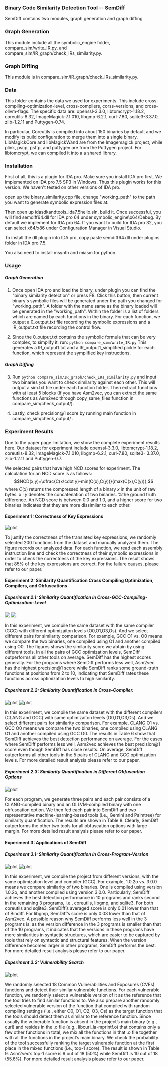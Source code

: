 ### Binary Code Similarity Detection Tool -- SemDiff
SemDiff contains two modules, graph generation and graph diffing

### Graph Generation
This module include all the symbolic_engine folder, compare_sim/write_IR.py, and compare_sim/IR_graph/check_IRs_similarity.py.

### Graph Diffing 
This module is in compare_sim/IR_graph/check_IRs_similarity.py.

### Data
This folder contains the data we used for experiments. This include cross-compiling-optimization-level, cross-compilers, corss-versions, and cross-ollvm-flags. The specific data are: openssl-3.3.0, libtomcrypt-1.18.2,
coreutils-8.32, ImageMagick-7.1.010, libgmp-6.2.1, curl-7.80, sqlite3-3.37.0, zlib-1.2.11
and Puttygen-0.74. 

In particular, Coreutils is compiled into about 150 binaries by default and we modify its build configuration to merge them into a single binary. 
LibMagickCore and libMagickWand are from the Imagemagick project, while plink, pscp, psftp, and puttygen are from the Puttygen project. For libtomcrypt, we can compiled it into a a shared library. 
 
### Installation

First of all, this is a plugin for IDA pro. Make sure you install IDA pro first. We implemented on IDA pro 7.5 SP3 in Windows. Thus this plugin works for this version.
We haven't tested on other versions of IDA pro.

open up the binary_similarity.cpp file, change "working_path" to the path you want to generate symbolic expression files at.

Then open up idasdkandtools_ida7.5hello.sln, build it. Once successful, you will find semdiff64.dll for IDA pro 64 under symbolic_engine\x64\Debug. By default we 
implement for IDA pro 64. If you want to build for IDA pro 32, you can select x64/x86 under Configuration Manager in Visual Studio.

To install the dll plugin into IDA pro, copy paste semdiff64.dll under plugins folder in IDA pro 7.5. 

You also need to install msynth and miasm for python.

### Usage

##### Graph Generation

1. Once open IDA pro and load the binary, under plugin you can find the "binary similarity detection" or press F8. Click this button, then current binary's symbolic
files will be generated under the path you changed for "working_path". A folder with the name same as the binary loaded will be generated in the "working_path". Within the folder is a list of folders which are named by each functions in the binary. For each function, we output a 0_output.txt file recording the symbolic expressions and a IR_output.txt file recording the control flow. 

2. Since the 0_output.txt contains the symbolic formula that can be very complex, to simplify it, run: ``` python compare_sim/write_IR.py ```
This generates a IR_output1.txt and a IR_output1_simplified.pickle for each function, which represent the symplified key instructions.



##### Graph Diffing
3. Run ```python compare_sim/IR_graph/check_IRs_similarity.py``` and input two binaries you want to check similarity against each other. This will output a sim.txt file under each function folder. 
Then extract functions with at least 5 blocks (If you have Asm2vec, you can extract the same functions as Asm2vec through copy_same_files function in compare_sim/check_output/).

4. Lastly, check precision@1 score by running main function in compare_sim/check_output/ .
 
 
### Experiment Results
Due to the paper page limitation, we show the complete experiment results here. 
Our dataset for experiment include openssl-3.3.0, libtomcrypt-1.18.2,
coreutils-8.32, ImageMagick-7.1.010, libgmp-6.2.1, curl-7.80, sqlite3-
3.37.0, zlib-1.2.11 and Puttygen-0.7.

We selected pairs that have high NCD scores for experiment. The calculation for an NCD score is as follows: $$NCD(x,y)=\dfrac{C(x\cdot y)-min(C(x),C(y))}{max(C(x),C(y))},$$
where $C(x)$ returns the compressed length of a binary $x$ in the unit of raw bytes. $x\cdot y$ denotes the concatenation of two binaries.
%the ground truth difference. 
An NCD score is between 0.0 and 1.0, and a higher score for two binaries indicates that they are more dissimilar to each other. 

#### Experiment 1: Correctness of Key Expressions
![plot](fig/correctness.jpg)

To justify the correctness of the translated key expressions, we
randomly selected 200 functions from the dataset and manually 
analyzed them. The figure records our analyzed data. For each function, we read
each assembly instruction line and check the correctness of their
symbolic expressions in order to check the correctness of the key
expressions. The result shows that 85% of the key expressions are
correct. For the failure causes, please refer to our paper.

<!--Result Analysis: The incorrectness were due to two aspects: 1) the lack of
support of some x64 mnemonics’ variants. For example, mov and
movzx both move the value into a register or a memory address
where the former mnemonic directly moves the value while the
latter one further zero extend the value if the value has less bits
than the register or the memory address. Since mnemonics like
movzx are rarely observed in the projects, we did not support them
in the current version of SemDiff. Rather, we address movzx as mov,
which can cause subtle inaccuracy in the symbolic expression. 2)
Sometimes the IDA pro that SemDiff depends on can mistakenly
resolve strings. We designed SemDiff to resolve strings variables
names into the contents of the string. For example, SemDiff resolves
string variable address from instruction mov esi, address into
“Rtmin” that address points to. However, in some cases, IDA pro
may consider constant value as memory address and resolve the
content at that memory address.-->

#### Experiment 2: Similarity Quantification Cross Compiling Optimization, Compilers, and Obfuscations
##### Experiment 2.1: Similarity Quantification in Cross-GCC-Compiling-Optimization-Level
![](fig/gcc.jpg)
![](fig/gcc_extra.jpg)

In this experiment, we compile the same dataset with the same compiler (GCC) 
with different optimizaiton levels (O0,O1,O3,Os). And we select different 
pairs for similarity comparison. For example, GCC O1 vs. O0 means we compare 
the two binaries, one compiled using O1 and another compiled using O0.
The figures shows the similarity score we abtain by using different tools.
In all the pairs of GCC optimization levels, SemDiff outperforms
all other tools on average. SemDiff has the highest scores generally. 
For the programs where SemDiff performs less well,
Asm2vec has the highest precision@1 score while SemDiff ranks
some ground-truth functions at positions from 2 to 10, indicating
that SemDiff rates these functions across optimization levels to
high similarity.

##### Experiment 2.2: Similarity Quantification in Cross-Compiler.
![plot](/fig/clang.jpg)
![plot](/fig/clang_extra.jpg)

In this experiment, we compile the same dataset with the different compilers (CLANG and GCC)
with same optimizaiton levels (O0,O1,O3,Os). And we select different 
pairs for similarity comparison. For example, CLANG O1 vs. GCC O0 means we compare 
the two binaries, one compiled using CLANG O1 and another compiled using GCC O0. 
The results in Table 6 show that SemDiff achieves
the best detection performance on average. For the cases where
SemDiff performs less well, Asm2vec achieves the best precision@1
score even though SemDiff has close results. On average, SemDiff
outperforms all other tools in the 5 pairs of CLANG and GCC
optimization levels. For more detailed result analysis please refer to our paper.

<!--For binaries compiled from the same source code using different
optimization levels in Section 5.2.1 or different compilers in Sec-
tion 5.2.2, their function numbers vary significantly mainly due to
the inline functions. Also, they are likely to differ in almost all 
the assembly functions as some instructions inside a function have
syntactic differences but the same semantics. These differences
will result in different function attributes such as the statistics of
basic blocks, instructions and mnemonics. Thus methods relies on
syntactic information (all except SemDiff) are less accurate. How-
ever, most key semantics of a function is still preserved in this case,
making SemDiff more effective than other tools.

Result Analysis: For the experiments in Section 5.2 and Section 5.2.2, we suspect
SemDiff can abstract higher level of semantic information into key
expression from the plain assembly instruction and the LSH hashing
can effectively compare the two key-semantic graphs with both
topological and semantic information. Therefore SemDiff achieves
the best results. In comparison, all other tools directly take the
assembly code as the input, which can contain more noise with
obscure semantic information thus decreases the results.

To understand the root cause of the failure cases of SemDiff, we
manually analyzed the results and found that in experiments Sec-
tion 5.2 and Section 5.2.2, when SemDiff failed to rank the ground
truth similar function at the first place, in approximately 50% of
the cases, SemDiff still rank the similar function before 10th place.
We consider this still can assistant find similar functions efficiently,
with some extra minor manual analysis. In the other 50% cases,
SemDiff failed to rank similar function at front positions mainly
due to three reasons: 1) Lack of support for some less frequent
mnemonics such as cvtss2sd. This can negatively impact the se-
mantic information extraction thus decrease accuracy. 2) Some calls
are optimized into other instructions. For example, call strlen
be replaced to repne scasb, which has the same impact and output
with call strlen. Even using symbolic execution, their symbolic
values still differs enormously. 3) Sometimes, the unfolded loop and
the folded loop can be difficult to match. Because their symbolic
expressions can differ. And the number does not match (i.e., un-
folded loop only exists once while unfolded loop can exists more
than once).-->

##### Experiment 2.3: Similarity Quantification in Different Obfuscation Options
![plot](/fig/obfuscate.jpg)

For each program, we generate three pairs and each pair consists
of a CLANG-compiled binary and an OLLVM-compiled binary with
one obfuscation option. We then fed each pair into SemDiff and
two representative machine-learning-based tools (i.e., Gemini and
Palmtree) for similarity quantification. The results are shown in
Table 8. Clearly, SemDiff outperforms the other two tools for all
obfuscation options with large margin. For more detailed result analysis please refer to our paper.

<!--Result Analysis: In this ecperiment, we speculate that although
the obfuscation options obfuscate a binary in terms of its syntactic
structures, they retain its key semantics, which can be retrieved
by SemDiff For the three evaluated tools, their generated scores
under the SUB option achieve the highest compared to the other
options. This is probably because the SUB option does not change
the control flow. Of the three options, scores in the FLA option
are the lowest, as it introduces more syntactical and control-flow
changes by flattening the control flow. The failure causes remains
the same as previously discussed.-->

#### Experiment 3: Applications of SemDiff

##### Experiment 3.1: Similarity Quantification in Cross-Program-Version
![plot](/fig/versions.jpg)
![plot](/fig/versions_extra.jpg)

In this experiment, we compile the project from different versions,
with the same optimization level and compiler (GCC). For example, 
1.0.2o vs. 3.0.0 means we compare similarity of two binaries. 
One is compiled using version 1.0.2o, and another compiled using 
version 3.0.0.
Particularly, SemDiff achieves the best detection performance
in 10 programs and ranks second in the remaining 3 programs,
i.e., coreutils, libgmp, and sqlite3. For both coreutils and sqlite3,
SemDiff’s averaged score is only 0.01 lower than that of Bindiff. For
libgmp, SemDiff’s score is only 0.03 lower than that of Asm2vec. A
possible reason why SemDiff performs less well in the 3 programs
is: as the version difference in the 3 programs is smaller than that
of the 10 programs, it indicates that the versions in these programs
have more similarities in syntactic structures, which are easier to
be captured by tools that rely on syntactic and structural features.
When the version difference becomes larger in other programs,
SemDiff performs the best. For more detailed result analysis please refer to our paper.

<!--Result Analysis: We note that all the 6 tools achieve higher scores compared to
experiments in Section 5.2.1 and Section 5.2.2, which can be attrib-
uted to two possible reasons. First, most functions in a program
of different versions can be the same, and only a small number
of functions are different. Second, for a function that is updated
in different versions, most of its function code remains the same
and thus cross-program-version has more syntactic and structural
similarities than previous cross-compiling-optimization-level and
cross-compiler. The reasons for the failure cases in this experiment
are also mainly due to lack of support for rare mnemonics, replacing
calls to equivalent instructions, and difficulty to precisely match
loops.-->

##### Experiment 3.2: Vulnerability Search
![plot](/fig/cve.jpg)

We randomly selected 18 Common Vulnerabilities and Exposures
(CVEs) functions and detect their similar vulnerable functions. For
each vulnerable function, we randomly select a vulnerable version
of it as the reference that the tool tries to find similar functions to.
We also prepare another randomly selected vulnerable version of
the function that compiled with random compiling settings (i.e.,
either O0, O1, O2, O3, Os) as the target function that the tools should
detect them as similar to the reference function. Since usually the
vulnerable function is absent in the project’s main binary (e.g., curl)
and resides in the .o file (e.g., libcurl_la-mprintf.o) that contains
only a few other functions in total, we mix all the functions in that
.o file together with all the functions in the project’s main binary.
We check the probability of the tool successfully ranking the target
vulnerable function at the first place in the mixed functions (i.e.,
top-1 score). The result is shown in Table 9. Asm2vec’s top-1 score
is 9 out of 18 (50%) while SemDiff is 10 out of 18 (55.6%). For more detailed result analysis please refer to our paper.

<!--Result Analysis: We manually analyzed the CVEs where SemDiff fails to identify
(rank at the first place). We found that out of 8 failure cases, in 6
cases (75%) SemDiff ranked the vulnerable function before 10th
place. This still indicates the effectiveness of using SemDiff to find
vulnerabilities. For the other 2 failure cases, one is due to IDA pro
failed to identify the indirect jump addresses thus made SemDiff
ineffective. Another was due to lack of support for less frequent
mnemonics, which negatively impact the semantic information
extraction thus decreased the accuracy.-->

<!--
**SemDiff4BinaryDetection/SemDiff4BinaryDetection** is a ✨ _special_ ✨ repository because its `README.md` (this file) appears on your GitHub profile.

Here are some ideas to get you started:

- 🔭 I’m currently working on ...
- 🌱 I’m currently learning ...
- 👯 I’m looking to collaborate on ...
- 🤔 I’m looking for help with ...
- 💬 Ask me about ...
- 📫 How to reach me: ...
- 😄 Pronouns: ...
- ⚡ Fun fact: ...
-->
